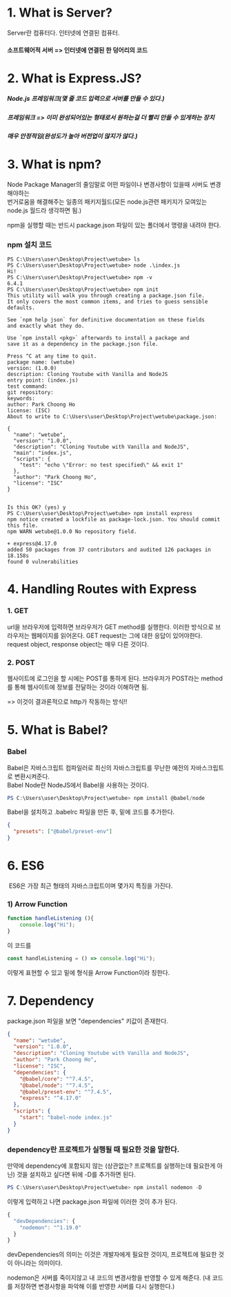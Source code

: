 # 1. What is Server?

Server란 컴퓨터다. 인터넷에 연결된 컴퓨터.

#### 소프트웨어적 서버 => 인터넷에 연결된 한 덩어리의 코드





# 2. What is Express.JS?

##### Node.js 프레임워크(몇 줄 코드 입력으로 서버를 만들 수 있다.)

##### 프레임워크 => 이미 완성되어있는 형태로서 원하는걸 더 빨리 만들 수 있게하는 장치

##### 매우 안정적임(완성도가 높아 버전업이 많지가 않다.)





# 3. What is npm?

Node Package Manager의 줄임말로 어떤 파일이나 변경사항이 있을때 서버도 변경해야하는 <br>번거로움을 해결해주는 일종의 패키지월드(모든 node.js관련 패키지가 모여있는 node.js 월드라 생각하면 됨.)

npm을 실행할 때는 반드시 package.json 파일이 있는 폴더에서 명령을 내려야 한다.



### npm 설치 코드

```shell
PS C:\Users\user\Desktop\Project\wetube> ls
PS C:\Users\user\Desktop\Project\wetube> node .\index.js
Hi!
PS C:\Users\user\Desktop\Project\wetube> npm -v
6.4.1
PS C:\Users\user\Desktop\Project\wetube> npm init
This utility will walk you through creating a package.json file.
It only covers the most common items, and tries to guess sensible defaults.

See `npm help json` for definitive documentation on these fields
and exactly what they do.

Use `npm install <pkg>` afterwards to install a package and
save it as a dependency in the package.json file.

Press ^C at any time to quit.
package name: (wetube)
version: (1.0.0)
description: Cloning Youtube with Vanilla and NodeJS
entry point: (index.js)
test command:
git repository:
keywords:
author: Park Choong Ho
license: (ISC)
About to write to C:\Users\user\Desktop\Project\wetube\package.json:

{
  "name": "wetube",
  "version": "1.0.0",
  "description": "Cloning Youtube with Vanilla and NodeJS",
  "main": "index.js",
  "scripts": {
    "test": "echo \"Error: no test specified\" && exit 1"
  },
  "author": "Park Choong Ho",
  "license": "ISC"
}


Is this OK? (yes) y
PS C:\Users\user\Desktop\Project\wetube> npm install express
npm notice created a lockfile as package-lock.json. You should commit this file.
npm WARN wetube@1.0.0 No repository field.

+ express@4.17.0
added 50 packages from 37 contributors and audited 126 packages in 18.158s
found 0 vulnerabilities
```





# 4. Handling Routes with Express

### 	1. GET

url을 브라우저에 입력하면 브라우저가 GET method를 실행한다. 이러한 방식으로 브라우저는 웹페이지를 읽어온다. GET request는 그에 대한 응답이 있어야한다.  request object, response object는 매우 다른 것이다.

### 	2. POST

웹사이트에 로그인을 할 시에는 POST를 통하게 된다. 브라우저가 POST라는 method를 통해 웹사이트에 정보를 전달하는 것이라 이해하면 됨.

=>  이것이 결과론적으로 http가 작동하는 방식!!





# 5. What is Babel?

### 	Babel

Babel은 자바스크립트 컴파일러로 최신의 자바스크립트를 무난한 예전의 자바스크립트로 변환시켜준다. <br>Babel Node란 NodeJS에서 Babel을 사용하는 것이다.

```powershell
PS C:\Users\user\Desktop\Project\wetube> npm install @babel/node
```

Babel을 설치하고 .babelrc 파일을 만든 후, 밑에 코드를 추가한다.

```json
{
  "presets": ["@babel/preset-env"]
}
```





# 6. ES6

​	ES6은 가장 최근 형태의 자바스크립트이며 몇가지 특징을 가진다.	

### 1) Arrow Function	

```javascript
function handleListening (){
	console.log("Hi");
}
```

이 코드를

```javascript
const handleListening = () => console.log("Hi");
```

이렇게 표현할 수 있고 밑에 형식을 Arrow Function이라 칭한다.





# 7. Dependency

package.json 파일을 보면 "dependencies" 키값이 존재한다.

```json
{
  "name": "wetube",
  "version": "1.0.0",
  "description": "Cloning Youtube with Vanilla and NodeJS",
  "author": "Park Choong Ho",
  "license": "ISC",
  "dependencies": {
    "@babel/core": "^7.4.5",
    "@babel/node": "^7.4.5",
    "@babel/preset-env": "^7.4.5",
    "express": "^4.17.0"
  },
  "scripts": {
    "start": "babel-node index.js"
  }
}
```

### dependency란 프로젝트가 실행될 때 필요한 것을 말한다.

만약에 dependency에 포함되지 않는 (상관없는? 프로젝트를 실행하는데 필요한게 아닌)  것을 설치하고 싶다면 뒤에 -D를 추가하면 된다. 

```powershell
PS C:\Users\user\Desktop\Project\wetube> npm install nodemon -D
```

이렇게 입력하고 나면 package.json 파일에 이러한 것이 추가 된다.

```javascript
{
  "devDependencies": {
    "nodemon": "^1.19.0"
  }
}
```

 devDependencies의 의미는 이것은 개발자에게 필요한 것이지, 프로젝트에 필요한 것이 아니라는 의미이다.

nodemon은 서버를 죽이지않고 내 코드의 변경사항을 반영할 수 있게 해준다. (내 코드를 저장하면 변경사항을 파악해 이를 반영한 서버를 다시 실행한다.)